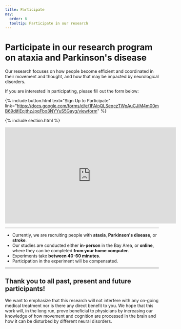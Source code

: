 ```yaml
---
title: Participate
nav:
  order: 6
  tooltip: Participate in our research
---
```


# Participate in our research program on ataxia and Parkinson's disease

Our research focuses on how people become efficient and coordinated in their movement and thought, and how that may be impacted by neurological disorders.

If you are interested in participating, please fill out the form below:

{%
  include button.html
  text="Sign Up to Participate"
  link="https://docs.google.com/forms/d/e/1FAIpQLSeqczTWpAuCJiM4m00mB69djfiEqjthzJpqFbo3NYYuS5Gayg/viewform"
%}

{% include section.html %}

<iframe width="560" height="315" src="https://www.youtube.com/embed/6jRXx9GArkM?start=7" frameborder="0" allowfullscreen></iframe>

---

- Currently, we are recruiting people with **ataxia**, **Parkinson's disease**, or **stroke**.
- Our studies are conducted either **in-person** in the Bay Area, or **online**, where they can be completed **from your home computer**.
- Experiments take **between 40-60 minutes**.
- Participation in the experiment will be compensated.

---

## Thank you to all past, present and future participants!

​We want to emphasize that this research will not interfere with any on-going medical treatment nor is there any direct benefit to you. We hope that this work will, in the long run, prove beneficial to physicians by increasing our knowledge of how movement and cognition are processed in the brain and how it can be disturbed by different neural disorders.